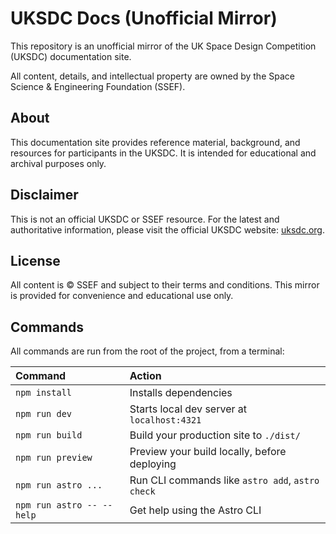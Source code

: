 # UKSDC Docs (Unofficial Mirror)

This repository is an unofficial mirror of the UK Space Design Competition (UKSDC) documentation site.

All content, details, and intellectual property are owned by the Space Science & Engineering Foundation (SSEF).

## About

This documentation site provides reference material, background, and resources for participants in the UKSDC. It is intended for educational and archival purposes only.

## Disclaimer

This is not an official UKSDC or SSEF resource. For the latest and authoritative information, please visit the official UKSDC website: [uksdc.org](https://uksdc.org/).

## License

All content is © SSEF and subject to their terms and conditions. This mirror is provided for convenience and educational use only.

## Commands

All commands are run from the root of the project, from a terminal:

| Command                   | Action                                           |
| :------------------------ | :----------------------------------------------- |
| `npm install`             | Installs dependencies                            |
| `npm run dev`             | Starts local dev server at `localhost:4321`      |
| `npm run build`           | Build your production site to `./dist/`          |
| `npm run preview`         | Preview your build locally, before deploying     |
| `npm run astro ...`       | Run CLI commands like `astro add`, `astro check` |
| `npm run astro -- --help` | Get help using the Astro CLI                     |
